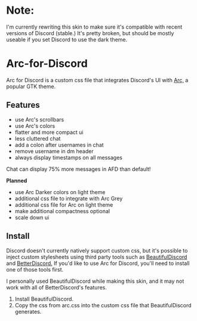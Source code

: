 # Note:

I'm currently rewriting this skin to make sure it's compatible with recent versions of Discord (stable.) It's pretty broken, but should be mostly useable if you set Discord to use the dark theme.

# Arc-for-Discord

Arc for Discord is a custom css file that integrates Discord's UI with [Arc,](https://github.com/horst3180/Arc-theme) a popular GTK theme.

## Features

- use Arc's scrollbars
- use Arc's colors
- flatter and more compact ui
- less cluttered chat
- add a colon after usernames in chat
- remove username in dm header
- always display timestamps on all messages

Chat can display 75% more messages in AFD than default!

**Planned**

- use Arc Darker colors on light theme
- additional css file to integrate with Arc Grey
- additional css file for Arc on light theme
- make additional compactness optional
- scale down ui

## Install

Discord doesn't currently natively support custom css, but it's possible to inject custom stylesheets using third party tools such as [BeautifulDiscord](https://github.com/leovoel/BeautifulDiscord) and [BetterDiscord.](https://github.com/jiiks/betterdiscordapp) If you'd like to use Arc for Discord, you'll need to install one of those tools first.

I personally used BeautifulDiscord while making this skin, and it may not work with all of BetterDiscord's features.

1. Install BeautifulDiscord.
2. Copy the css from arc.css into the custom css file that BeautifulDiscord generates.
